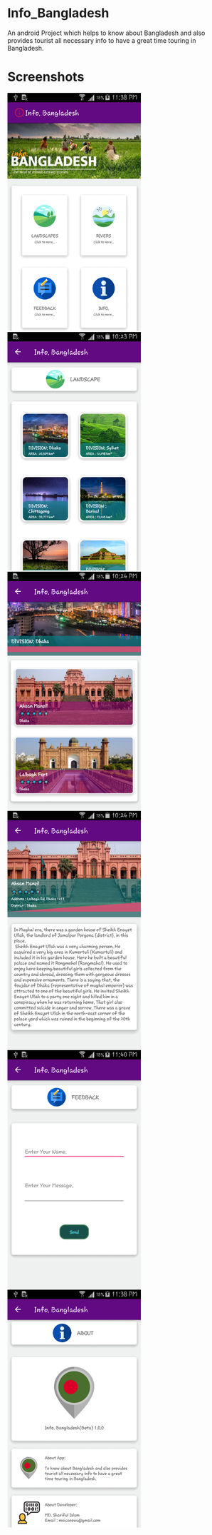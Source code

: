 # Info_Bangladesh
An android Project which helps to know about Bangladesh and also provides tourist all necessary info to have a great time touring in Bangladesh.

# Screenshots

<img src="Screenshots/1.png" width=300 >
<img src="Screenshots/2.png" width=300 >
<img src="Screenshots/3.png" width=300 >
<img src="Screenshots/4.png" width=300 >
<img src="Screenshots/5.png" width=300 >
<img src="Screenshots/6.png" width=300 >
